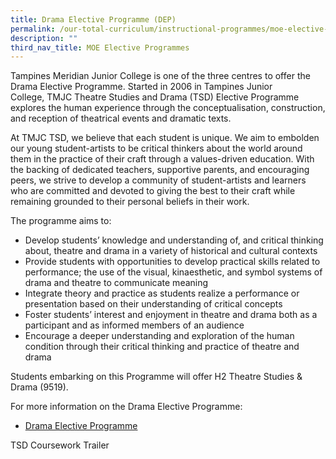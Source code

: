 ```yaml
---
title: Drama Elective Programme (DEP)
permalink: /our-total-curriculum/instructional-programmes/moe-elective-programmes/drama-elective-programme-dep/
description: ""
third_nav_title: MOE Elective Programmes
---
```

Tampines Meridian Junior College is one of the three centres to offer the Drama Elective Programme. Started in 2006 in Tampines Junior College, TMJC Theatre Studies and Drama (TSD) Elective Programme explores the human experience through the conceptualisation, construction, and reception of theatrical events and dramatic texts.  
  
At TMJC TSD, we believe that each student is unique. We aim to embolden our young student-artists to be critical thinkers about the world around them in the practice of their craft through a values-driven education. With the backing of dedicated teachers, supportive parents, and encouraging peers, we strive to develop a community of student-artists and learners who are committed and devoted to giving the best to their craft while remaining grounded to their personal beliefs in their work.  
  
The programme aims to:  

*   Develop students’ knowledge and understanding of, and critical thinking about, theatre and drama in a variety of historical and cultural contexts
*   Provide students with opportunities to develop practical skills related to performance; the use of the visual, kinaesthetic, and symbol systems of drama and theatre to communicate meaning
*   Integrate theory and practice as students realize a performance or presentation based on their understanding of critical concepts
*   Foster students’ interest and enjoyment in theatre and drama both as a participant and as informed members of an audience
*   Encourage a deeper understanding and exploration of the human condition through their critical thinking and practice of theatre and drama

  
Students embarking on this Programme will offer H2 Theatre Studies & Drama (9519).  
  
For more information on the Drama Elective Programme:  

* [Drama Elective Programme](https://tmjc.moe.edu.sg/our-total-curriculum/instructional-programmes/humanities-n-the-arts/theatre-studies-n-drama)

TSD Coursework Trailer

